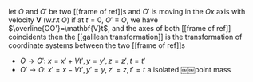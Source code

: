 let $O$ and $O'$ be two [[frame of ref]]s and $O'$ is moving in the $Ox$ axis with velocity $\mathbf{V}$ (w.r.t $O$)
if at $t=0$, $O'\equiv O$, we have $\overline{OO'}=\mathbf{V}t$, and the axes of both [[frame of ref]] coincidents
then the [[galilean transformation]] is the transformation of coordinate systems between the two [[frame of ref]]s
- $O \to O'$: $x=x'+Vt', y=y', z=z', t=t'$
- $O' \to O$: $x'=x-Vt', y'=y, z'=z, t'=t$
a isolated ￼￼point mass